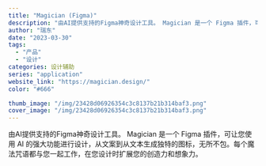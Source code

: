 ```yaml
---
title: "Magician (Figma)"
description: "由AI提供支持的Figma神奇设计工具。 Magician 是一个 Figma 插件，可让您使用 AI 的强大功能进行设"
author: "瑞东"
date: "2023-03-30"
tags:
  - "产品"
  - "设计"
categories: 设计辅助
series: "application"
website_link: "https://magician.design/"
color: "#666"

thumb_image: "/img/23428d06926354c3c8137b21b314baf3.png"
cover_image: "/img/23428d06926354c3c8137b21b314baf3.png"
---
```


由AI提供支持的Figma神奇设计工具。 Magician 是一个 Figma 插件，可让您使用 AI 的强大功能进行设计，从文案到从文本生成独特的图标，无所不包。每个魔法咒语都与您一起工作，在您设计时扩展您的创造力和想象力。